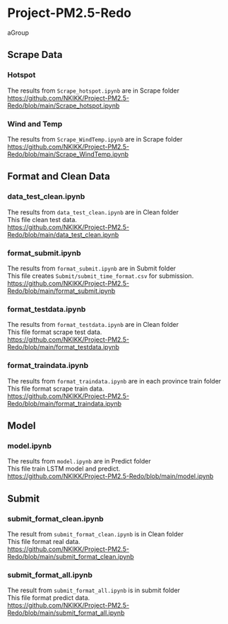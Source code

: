 # Project-PM2.5-Redo
aGroup

## Scrape Data
### Hotspot
The results from `Scrape_hotspot.ipynb` are in Scrape folder\
https://github.com/NKIKK/Project-PM2.5-Redo/blob/main/Scrape_hotspot.ipynb

### Wind and Temp
The results from `Scrape_WindTemp.ipynb` are in Scrape folder\
https://github.com/NKIKK/Project-PM2.5-Redo/blob/main/Scrape_WindTemp.ipynb


## Format and Clean Data
### data_test_clean.ipynb
The results from `data_test_clean.ipynb` are in Clean folder\
This file clean test data.\
https://github.com/NKIKK/Project-PM2.5-Redo/blob/main/data_test_clean.ipynb

### format_submit.ipynb
The results from `format_submit.ipynb` are in Submit folder\
This file creates `Submit/submit_time_format.csv` for submission.\
https://github.com/NKIKK/Project-PM2.5-Redo/blob/main/format_submit.ipynb

### format_testdata.ipynb
The results from `format_testdata.ipynb` are in Clean folder\
This file format scrape test data.\
https://github.com/NKIKK/Project-PM2.5-Redo/blob/main/format_testdata.ipynb

### format_traindata.ipynb
The results from `format_traindata.ipynb` are in each province train folder\
This file format scrape train data.\
https://github.com/NKIKK/Project-PM2.5-Redo/blob/main/format_traindata.ipynb



## Model
### model.ipynb
The results from `model.ipynb` are in Predict folder\
This file train LSTM model and predict.\
https://github.com/NKIKK/Project-PM2.5-Redo/blob/main/model.ipynb


## Submit

### submit_format_clean.ipynb
The result from `submit_format_clean.ipynb` is in Clean folder\
This file format real data.\
https://github.com/NKIKK/Project-PM2.5-Redo/blob/main/submit_format_clean.ipynb


### submit_format_all.ipynb
The result from `submit_format_all.ipynb` is in submit folder\
This file format predict data.\
https://github.com/NKIKK/Project-PM2.5-Redo/blob/main/submit_format_all.ipynb




















